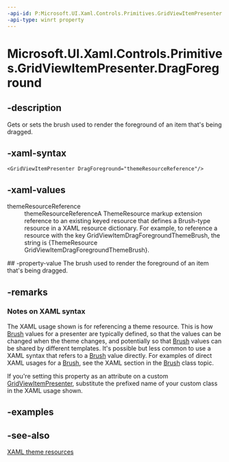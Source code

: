 ```yaml
---
-api-id: P:Microsoft.UI.Xaml.Controls.Primitives.GridViewItemPresenter.DragForeground
-api-type: winrt property
---
```


<!-- Property syntax
public Windows.UI.Xaml.Media.Brush DragForeground { get;  set; }
-->

# Microsoft.UI.Xaml.Controls.Primitives.GridViewItemPresenter.DragForeground

## -description
Gets or sets the brush used to render the foreground of an item that's being dragged.

## -xaml-syntax
```xaml
<GridViewItemPresenter DragForeground="themeResourceReference"/>

```


## -xaml-values
<dl><dt>themeResourceReference</dt><dd>themeResourceReferenceA ThemeResource markup extension reference to an existing keyed resource that defines a Brush-type resource in a XAML resource dictionary. For example, to reference a resource with the key GridViewItemDragForegroundThemeBrush, the string is {ThemeResource GridViewItemDragForegroundThemeBrush}.</dd>
</dl>
## -property-value
The brush used to render the foreground of an item that's being dragged.

## -remarks
### Notes on XAML syntax

The XAML usage shown is for referencing a theme resource. This is how [Brush](../microsoft.ui.xaml.media/brush.md) values for a presenter are typically defined, so that the values can be changed when the theme changes, and potentially so that [Brush](../microsoft.ui.xaml.media/brush.md) values can be shared by different templates. It's possible but less common to use a XAML syntax that refers to a [Brush](../microsoft.ui.xaml.media/brush.md) value directly. For examples of direct XAML usages for a [Brush](../microsoft.ui.xaml.media/brush.md), see the XAML section in the [Brush](../microsoft.ui.xaml.media/brush.md) class topic.

If you're setting this property as an attribute on a custom [GridViewItemPresenter](gridviewitempresenter.md), substitute the prefixed name of your custom class in the XAML usage shown.

## -examples

## -see-also
[XAML theme resources](/windows/apps/design/style/xaml-theme-resources)
